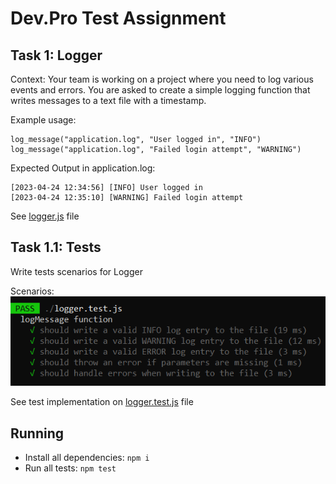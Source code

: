 # Dev.Pro Test Assignment

## Task 1: Logger

Context: Your team is working on a project where you need to log various events and errors.
You are asked to create a simple logging function that writes messages to a text file with a timestamp.

Example usage:
```
log_message("application.log", "User logged in", "INFO")
log_message("application.log", "Failed login attempt", "WARNING")
```

Expected Output in application.log:
```
[2023-04-24 12:34:56] [INFO] User logged in
[2023-04-24 12:35:10] [WARNING] Failed login attempt
```

See [logger.js](logger.js) file 

## Task 1.1: Tests

Write tests scenarios for Logger

Scenarios:  
![scenarios](scenarios.png)
  
See test implementation on [logger.test.js](logger.test.js) file

## Running

- Install all dependencies: `npm i`
- Run all tests: `npm test`
